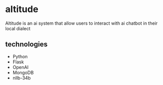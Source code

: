 # altitude
Altitude is an ai system that allow users to interact with ai chatbot in their local dialect 

## technologies
- Python
- Flask
- OpenAI
- MongoDB
- nllb-34b
